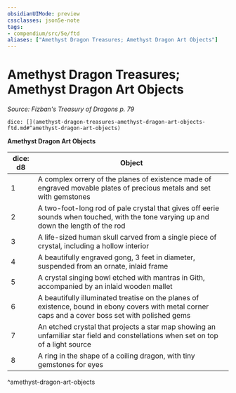 ```yaml
---
obsidianUIMode: preview
cssclasses: json5e-note
tags:
- compendium/src/5e/ftd
aliases: ["Amethyst Dragon Treasures; Amethyst Dragon Art Objects"]
---
```

# Amethyst Dragon Treasures; Amethyst Dragon Art Objects
*Source: Fizban's Treasury of Dragons p. 79* 

`dice: [](amethyst-dragon-treasures-amethyst-dragon-art-objects-ftd.md#^amethyst-dragon-art-objects)`

**Amethyst Dragon Art Objects**

| dice: d8 | Object |
|----------|--------|
| 1 | A complex orrery of the planes of existence made of engraved movable plates of precious metals and set with gemstones |
| 2 | A two-foot-long rod of pale crystal that gives off eerie sounds when touched, with the tone varying up and down the length of the rod |
| 3 | A life-sized human skull carved from a single piece of crystal, including a hollow interior |
| 4 | A beautifully engraved gong, 3 feet in diameter, suspended from an ornate, inlaid frame |
| 5 | A crystal singing bowl etched with mantras in Gith, accompanied by an inlaid wooden mallet |
| 6 | A beautifully illuminated treatise on the planes of existence, bound in ebony covers with metal corner caps and a cover boss set with polished gems |
| 7 | An etched crystal that projects a star map showing an unfamiliar star field and constellations when set on top of a light source |
| 8 | A ring in the shape of a coiling dragon, with tiny gemstones for eyes |
^amethyst-dragon-art-objects
